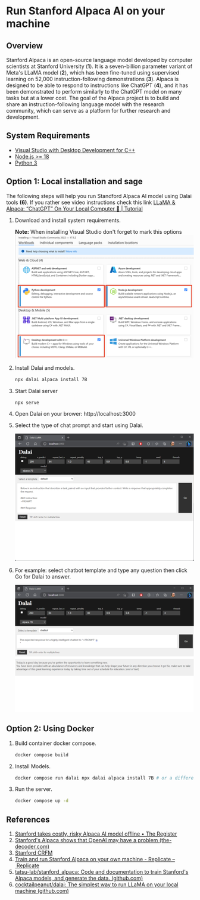 # Run Stanford Alpaca AI on your machine

## Overview

Stanford Alpaca is an open-source language model developed by computer scientists at Stanford University (**1**). It is a seven-billion parameter variant of Meta's LLaMA model (**2**), which has been fine-tuned using supervised learning on 52,000 instruction-following demonstrations (**3**). Alpaca is designed to be able to respond to instructions like ChatGPT (**4**), and it has been demonstrated to perform similarly to the ChatGPT model on many tasks but at a lower cost. The goal of the Alpaca project is to build and share an instruction-following language model with the research community, which can serve as a platform for further research and development.

## System Requirements

- [Visual Studio with Desktop Development for C++](https://visualstudio.microsoft.com/downloads/)
- [Node.js >= 18](https://nodejs.org/en/download)
- [Python 3](https://www.python.org/downloads/)

## Option 1: Local installation and sage

The following steps will help you run Standford Alpaca AI model using Dalai tools **(6)**.
If you rather see video instructions check this link [LLaMA & Alpaca: “ChatGPT” On Your Local Computer 🤯 | Tutorial](https://www.youtube.com/watch?v=kT_-qUxrlOU&ab_channel=MartinThissen)

1. Download and install system requirements.

    **Note:** When installing Visual Studio don't forget to mark this options ![Visual Studio Components](./vs.png)

2. Install Dalai and models.

    ```bash
    npx dalai alpaca install 7B
    ```

3. Start Dalai server

    ```bash
    npx serve
    ```

4. Open Dalai on your brower: http://localhost:3000

5. Select the type of chat prompt and start using Dalai.

    ![Dalai Browser](./browser-01.png)

6. For example: select chatbot template and type any question then click Go for Dalai to answer.

    ![Dalai Answer](./browser-02.png)

## Option 2: Using Docker

1. Build container docker compose.

    ```bash
    docker compose build
    ```

2. Install Models.

    ```bash
    docker compose run dalai npx dalai alpaca install 7B # or a different model
    ```

3. Run the server.

    ```bash
    docker compose up -d
    ```

## References

1. [Stanford takes costly, risky Alpaca AI model offline • The Register](https://www.theregister.com/2023/03/21/stanford_ai_alpaca_taken_offline/)
2. [Stanford's Alpaca shows that OpenAI may have a problem (the-decoder.com)](https://the-decoder.com/stanfords-alpaca-shows-that-openai-may-have-a-problem/)
3. [Stanford CRFM](https://crfm.stanford.edu/2023/03/13/alpaca.html)
4. [Train and run Stanford Alpaca on your own machine - Replicate – Replicate](https://replicate.com/blog/replicate-alpaca)
5. [tatsu-lab/stanford_alpaca: Code and documentation to train Stanford's Alpaca models, and generate the data. (github.com)](https://github.com/tatsu-lab/stanford_alpaca)
6. [cocktailpeanut/dalai: The simplest way to run LLaMA on your local machine (github.com)](https://github.com/cocktailpeanut/dalai)
